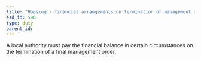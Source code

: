 ```yaml
---
title: "Housing - financial arrangements on termination of management order"
esd_id: 596
type: duty
parent_id:  
---
```


A local authority must pay the financial balance in certain circumstances on the termination of a final management order.

